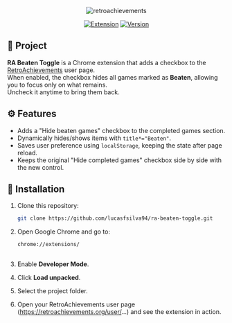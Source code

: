 <p align="center">
    <img alt="retroachievements" src="https://github.com/user-attachments/assets/7abac26d-1c72-4323-aa97-1873d0e5bca5"/>
</p>

<div align="center">
   
   [![Extension](https://img.shields.io/badge/Type-Chrome%20Extension-blue)](https://developer.chrome.com/docs/extensions/)
   [![Version](https://img.shields.io/badge/Version-v1.0-blueviolet)](https://github.com/yourusername/ra-beaten-toggle)   
</div>

## 🧩 Project

**RA Beaten Toggle** is a Chrome extension that adds a checkbox to the [RetroAchievements](https://retroachievements.org) user page.  
When enabled, the checkbox hides all games marked as **Beaten**, allowing you to focus only on what remains.  
Uncheck it anytime to bring them back.

## ⚙️ Features
- Adds a "Hide beaten games" checkbox to the completed games section.  
- Dynamically hides/shows items with `title*="Beaten"`.  
- Saves user preference using `localStorage`, keeping the state after page reload.  
- Keeps the original "Hide completed games" checkbox side by side with the new control.  

## 🚀 Installation

1. Clone this repository:
   ```bash
   git clone https://github.com/lucasfsilva94/ra-beaten-toggle.git

2. Open Google Chrome and go to:
   ```bash
   chrome://extensions/
  
3. Enable **Developer Mode**.

4. Click **Load unpacked**.

5. Select the project folder.

6. Open your RetroAchievements user page (https://retroachievements.org/user/...) and see the extension in action.   
